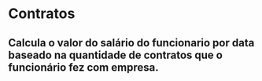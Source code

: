 # Contratos

## Calcula o valor do salário do funcionario por data baseado na quantidade de contratos que o funcionário fez com empresa.
